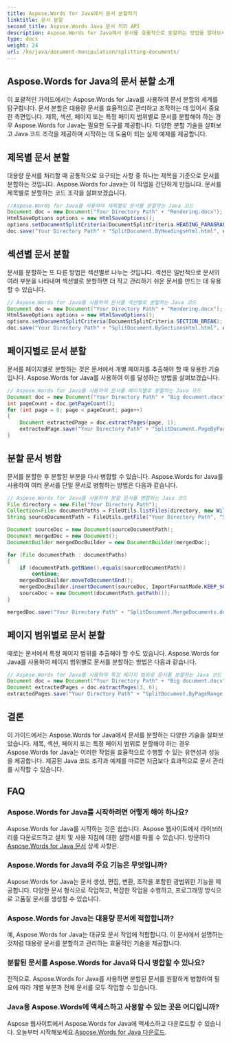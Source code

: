 ```yaml
---
title: Aspose.Words for Java에서 문서 분할하기
linktitle: 문서 분할
second_title: Aspose.Words Java 문서 처리 API
description: Aspose.Words for Java에서 문서를 효율적으로 분할하는 방법을 알아보세요. 제목, 섹션, 페이지 범위에 대한 기술을 살펴보세요.
type: docs
weight: 24
url: /ko/java/document-manipulation/splitting-documents/
---
```


## Aspose.Words for Java의 문서 분할 소개

이 포괄적인 가이드에서는 Aspose.Words for Java를 사용하여 문서 분할의 세계를 탐구합니다. 문서 분할은 대용량 문서를 효율적으로 관리하고 조작하는 데 있어서 중요한 측면입니다. 제목, 섹션, 페이지 또는 특정 페이지 범위별로 문서를 분할해야 하는 경우 Aspose.Words for Java는 필요한 도구를 제공합니다. 다양한 분할 기술을 살펴보고 Java 코드 조각을 제공하며 시작하는 데 도움이 되는 실제 예제를 제공합니다.

## 제목별 문서 분할

대용량 문서를 처리할 때 공통적으로 요구되는 사항 중 하나는 제목을 기준으로 문서를 분할하는 것입니다. Aspose.Words for Java는 이 작업을 간단하게 만듭니다. 문서를 제목별로 분할하는 코드 조각을 살펴보겠습니다.

```java
//Aspose.Words for Java를 사용하여 제목별로 문서를 분할하는 Java 코드
Document doc = new Document("Your Directory Path" + "Rendering.docx");
HtmlSaveOptions options = new HtmlSaveOptions();
options.setDocumentSplitCriteria(DocumentSplitCriteria.HEADING_PARAGRAPH);
doc.save("Your Directory Path" + "SplitDocument.ByHeadingsHtml.html", options);
```

## 섹션별 문서 분할

문서를 분할하는 또 다른 방법은 섹션별로 나누는 것입니다. 섹션은 일반적으로 문서의 여러 부분을 나타내며 섹션별로 분할하면 더 작고 관리하기 쉬운 문서를 만드는 데 유용할 수 있습니다.

```java
// Aspose.Words for Java를 사용하여 문서를 섹션별로 분할하는 Java 코드
Document doc = new Document("Your Directory Path" + "Rendering.docx");
HtmlSaveOptions options = new HtmlSaveOptions();
options.setDocumentSplitCriteria(DocumentSplitCriteria.SECTION_BREAK);
doc.save("Your Directory Path" + "SplitDocument.BySectionsHtml.html", options);
```

## 페이지별로 문서 분할

문서를 페이지별로 분할하는 것은 문서에서 개별 페이지를 추출해야 할 때 유용한 기술입니다. Aspose.Words for Java를 사용하여 이를 달성하는 방법을 살펴보겠습니다.

```java
// Aspose.Words for Java를 사용하여 문서를 페이지별로 분할하는 Java 코드
Document doc = new Document("Your Directory Path" + "Big document.docx");
int pageCount = doc.getPageCount();
for (int page = 0; page < pageCount; page++)
{
    Document extractedPage = doc.extractPages(page, 1);
    extractedPage.save("Your Directory Path" + "SplitDocument.PageByPage_" + (page + 1) + ".docx");
}
```

## 분할 문서 병합

문서를 분할한 후 분할된 부분을 다시 병합할 수 있습니다. Aspose.Words for Java를 사용하여 여러 문서를 단일 문서로 병합하는 방법은 다음과 같습니다.

```java
// Aspose.Words for Java를 사용하여 분할 문서를 병합하는 Java 코드
File directory = new File("Your Directory Path");
Collection<File> documentPaths = FileUtils.listFiles(directory, new WildcardFileFilter("SplitDocument.PageByPage_*.docx"), null);
String sourceDocumentPath = FileUtils.getFile("Your Directory Path", "SplitDocument.PageByPage_1.docx").getPath();

Document sourceDoc = new Document(sourceDocumentPath);
Document mergedDoc = new Document();
DocumentBuilder mergedDocBuilder = new DocumentBuilder(mergedDoc);

for (File documentPath : documentPaths)
{
    if (documentPath.getName().equals(sourceDocumentPath))
        continue;
    mergedDocBuilder.moveToDocumentEnd();
    mergedDocBuilder.insertDocument(sourceDoc, ImportFormatMode.KEEP_SOURCE_FORMATTING);
    sourceDoc = new Document(documentPath.getPath());
}

mergedDoc.save("Your Directory Path" + "SplitDocument.MergeDocuments.docx");
```

## 페이지 범위별로 문서 분할

때로는 문서에서 특정 페이지 범위를 추출해야 할 수도 있습니다. Aspose.Words for Java를 사용하여 페이지 범위별로 문서를 분할하는 방법은 다음과 같습니다.

```java
// Aspose.Words for Java를 사용하여 특정 페이지 범위로 문서를 분할하는 Java 코드
Document doc = new Document("Your Directory Path" + "Big document.docx");
Document extractedPages = doc.extractPages(3, 6);
extractedPages.save("Your Directory Path" + "SplitDocument.ByPageRange.docx");
```

## 결론

이 가이드에서는 Aspose.Words for Java에서 문서를 분할하는 다양한 기술을 살펴보았습니다. 제목, 섹션, 페이지 또는 특정 페이지 범위로 분할해야 하는 경우 Aspose.Words for Java는 이러한 작업을 효율적으로 수행할 수 있는 유연성과 성능을 제공합니다. 제공된 Java 코드 조각과 예제를 따르면 지금보다 효과적으로 문서 관리를 시작할 수 있습니다.

## FAQ

### Aspose.Words for Java를 시작하려면 어떻게 해야 하나요?

 Aspose.Words for Java를 시작하는 것은 쉽습니다. Aspose 웹사이트에서 라이브러리를 다운로드하고 설치 및 사용 지침에 대한 설명서를 따를 수 있습니다. 방문하다[Aspose.Words for Java 문서](https://reference.aspose.com/words/java/) 상세 사항은.

### Aspose.Words for Java의 주요 기능은 무엇입니까?

Aspose.Words for Java는 문서 생성, 편집, 변환, 조작을 포함한 광범위한 기능을 제공합니다. 다양한 문서 형식으로 작업하고, 복잡한 작업을 수행하고, 프로그래밍 방식으로 고품질 문서를 생성할 수 있습니다.

### Aspose.Words for Java는 대용량 문서에 적합합니까?

예, Aspose.Words for Java는 대규모 문서 작업에 적합합니다. 이 문서에서 설명하는 것처럼 대용량 문서를 분할하고 관리하는 효율적인 기술을 제공합니다.

### 분할된 문서를 Aspose.Words for Java와 다시 병합할 수 있나요?

전적으로. Aspose.Words for Java를 사용하면 분할된 문서를 원활하게 병합하여 필요에 따라 개별 부분과 전체 문서를 모두 작업할 수 있습니다.

### Java용 Aspose.Words에 액세스하고 사용할 수 있는 곳은 어디입니까?

 Aspose 웹사이트에서 Aspose.Words for Java에 액세스하고 다운로드할 수 있습니다. 오늘부터 시작해보세요.[Aspose.Words for Java 다운로드](https://releases.aspose.com/words/java/).